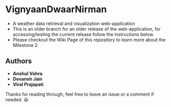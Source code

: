 # VignyaanDwaarNirman

* A weather data retrieval and visualization web-application
* This is an older branch for an older release of the web-application, for accessing/testing the current release follow the instructions below.
* Please checkout the Wiki Page of this repository to learn more about the Milestone 2.

## Authors

* **Anshul Vohra** 
* **Devansh Jain**
* **Viral Prajapati**

Thanks for reading through, feel free to leave an issue or a comment if needed. 😃
